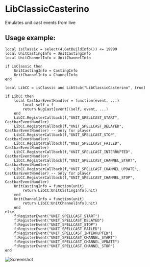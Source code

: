 # LibClassicCasterino

Emulates unit cast events from live

Usage example:
-----------------

    local isClassic = select(4,GetBuildInfo()) <= 19999
    local UnitCastingInfo = UnitCastingInfo
    local UnitChannelInfo = UnitChannelInfo

    if isClassic then
        UnitCastingInfo = CastingInfo
        UnitChannelInfo = ChannelInfo
    end

    local LibCC = isClassic and LibStub("LibClassicCasterino", true)

    if LibCC then
        local CastbarEventHandler = function(event, ...)
            local self = f
            return NugCast[event](self, event, ...)
        end
        LibCC.RegisterCallback(f,"UNIT_SPELLCAST_START", CastbarEventHandler)
        LibCC.RegisterCallback(f,"UNIT_SPELLCAST_DELAYED", CastbarEventHandler) -- only for player
        LibCC.RegisterCallback(f,"UNIT_SPELLCAST_STOP", CastbarEventHandler)
        LibCC.RegisterCallback(f,"UNIT_SPELLCAST_FAILED", CastbarEventHandler)
        LibCC.RegisterCallback(f,"UNIT_SPELLCAST_INTERRUPTED", CastbarEventHandler)
        LibCC.RegisterCallback(f,"UNIT_SPELLCAST_CHANNEL_START", CastbarEventHandler)
        LibCC.RegisterCallback(f,"UNIT_SPELLCAST_CHANNEL_UPDATE", CastbarEventHandler) -- only for player
        LibCC.RegisterCallback(f,"UNIT_SPELLCAST_CHANNEL_STOP", CastbarEventHandler)
        UnitCastingInfo = function(unit)
            return LibCC:UnitCastingInfo(unit)
        end
        UnitChannelInfo = function(unit)
            return LibCC:UnitChannelInfo(unit)
        end
    else
        f:RegisterEvent("UNIT_SPELLCAST_START")
        f:RegisterEvent("UNIT_SPELLCAST_DELAYED")
        f:RegisterEvent("UNIT_SPELLCAST_STOP")
        f:RegisterEvent("UNIT_SPELLCAST_FAILED")
        f:RegisterEvent("UNIT_SPELLCAST_INTERRUPTED")
        f:RegisterEvent("UNIT_SPELLCAST_CHANNEL_START")
        f:RegisterEvent("UNIT_SPELLCAST_CHANNEL_UPDATE")
        f:RegisterEvent("UNIT_SPELLCAST_CHANNEL_STOP")
    end



![Screenshot](https://i.imgur.com/horIUxu.jpg)